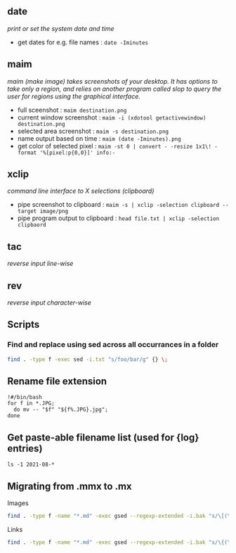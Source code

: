 ## date
_print or set the system date and time_
* get dates for e.g. file names : `date -Iminutes`

## maim 
_maim (make image) takes screenshots of your desktop. It has options to take only a region, and relies on another program called slop to query the user for regions using the graphical interface._
* full sceenshot : `maim destination.png`
* current window screenshot : `maim -i (xdotool getactivewindow) destination.png`
* selected area screenshot : `maim -s destination.png`
* name output based on time : `maim (date -Iminutes).png`
* get color of selected pixel : `maim -st 0 | convert - -resize 1x1\! -format '%[pixel:p{0,0}]' info:-`

## xclip
_command line interface to X selections (clipboard)_
* pipe screenshot to clipboard : `maim -s | xclip -selection clipboard --target image/png`
* pipe program output to clipboard : `head file.txt | xclip -selection clipbaord`

## tac
_reverse input line-wise_

## rev
_reverse input character-wise_

## Scripts

### Find and replace using sed across all occurrances in a folder
```bash
find . -type f -exec sed -i.txt "s/foo/bar/g" {} \;
```

## Rename file extension

```
!#/bin/bash
for f in *.JPG;
  do mv -- "$f" "${f%.JPG}.jpg";
done
```

## Get paste-able filename list (used for {log} entries)
`ls -1 2021-08-*`

## Migrating from .mmx to .mx
Images
```bash
find . -type f -name "*.md" -exec gsed --regexp-extended -i.bak "s/\[(\S*)(, ([^]]*))?\]/![\3](\1)/g" {} \;
```

Links
```bash
find . -type f -name "*.md" -exec gsed --regexp-extended -i.bak "s/\{(\S*), ([^\}]*)\}/[\2](\1)/g" {} \;
```